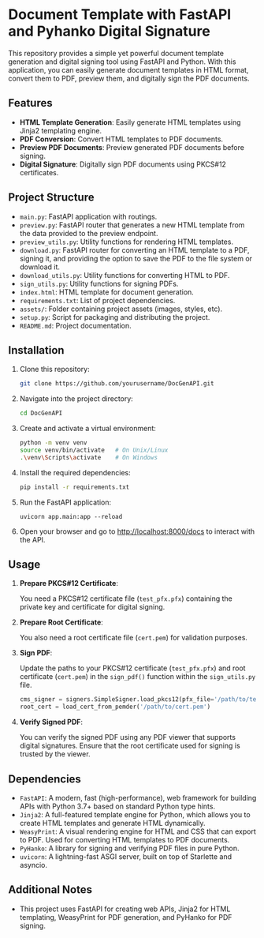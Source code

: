 # Document Template with FastAPI and Pyhanko Digital Signature

This repository provides a simple yet powerful document template generation and digital signing tool using FastAPI and Python. With this application, you can easily generate document templates in HTML format, convert them to PDF, preview them, and digitally sign the PDF documents.

## Features

- **HTML Template Generation**: Easily generate HTML templates using Jinja2 templating engine.
- **PDF Conversion**: Convert HTML templates to PDF documents.
- **Preview PDF Documents**: Preview generated PDF documents before signing.
- **Digital Signature**: Digitally sign PDF documents using PKCS#12 certificates.

## Project Structure

- `main.py`: FastAPI application with routings.
- `preview.py`: FastAPI router that generates a new HTML template from the data provided to the preview endpoint.
- `preview_utils.py`: Utility functions for rendering HTML templates.
- `download.py`: FastAPI router for converting an HTML template to a PDF, signing it, and providing the option to save the PDF to the file system or download it.
- `download_utils.py`: Utility functions for converting HTML to PDF.
- `sign_utils.py`: Utility functions for signing PDFs.
- `index.html`: HTML template for document generation.
- `requirements.txt`: List of project dependencies.
- `assets/`: Folder containing project assets (images, styles, etc).
- `setup.py`: Script for packaging and distributing the project.
- `README.md`: Project documentation.
  

## Installation

1. Clone this repository:

    ```bash
    git clone https://github.com/yourusername/DocGenAPI.git
    ```

2. Navigate into the project directory:

    ```bash
    cd DocGenAPI
    ```

3. Create and activate a virtual environment:

    ```bash
    python -m venv venv
    source venv/bin/activate   # On Unix/Linux
    .\venv\Scripts\activate    # On Windows
    ```

4. Install the required dependencies:

    ```bash
    pip install -r requirements.txt
    ```

2. Run the FastAPI application:

    ```
    uvicorn app.main:app --reload
    ```

3. Open your browser and go to [http://localhost:8000/docs](http://localhost:8000/docs) to interact with the API.
   

## Usage

1. **Prepare PKCS#12 Certificate**:

    You need a PKCS#12 certificate file (`test_pfx.pfx`) containing the private key and certificate for digital signing.

2. **Prepare Root Certificate**:

    You also need a root certificate file (`cert.pem`) for validation purposes.

3. **Sign PDF**:

    Update the paths to your PKCS#12 certificate (`test_pfx.pfx`) and root certificate (`cert.pem`) in the `sign_pdf()` function within the `sign_utils.py` file.

    ```python
    cms_signer = signers.SimpleSigner.load_pkcs12(pfx_file='/path/to/test_pfx.pfx', passphrase=b'your_passphrase_here')
    root_cert = load_cert_from_pemder('/path/to/cert.pem')
    ```
    
4. **Verify Signed PDF**:

    You can verify the signed PDF using any PDF viewer that supports digital signatures. Ensure that the root certificate used for signing is trusted by the viewer.

## Dependencies

- `FastAPI`: A modern, fast (high-performance), web framework for building APIs with Python 3.7+ based on standard Python type hints.
- `Jinja2`: A full-featured template engine for Python, which allows you to create HTML templates and generate HTML dynamically.
- `WeasyPrint`: A visual rendering engine for HTML and CSS that can export to PDF. Used for converting HTML templates to PDF documents.
- `PyHanko`: A library for signing and verifying PDF files in pure Python.
- `uvicorn`: A lightning-fast ASGI server, built on top of Starlette and asyncio.

## Additional Notes

- This project uses FastAPI for creating web APIs, Jinja2 for HTML templating, WeasyPrint for PDF generation, and PyHanko for PDF signing.

